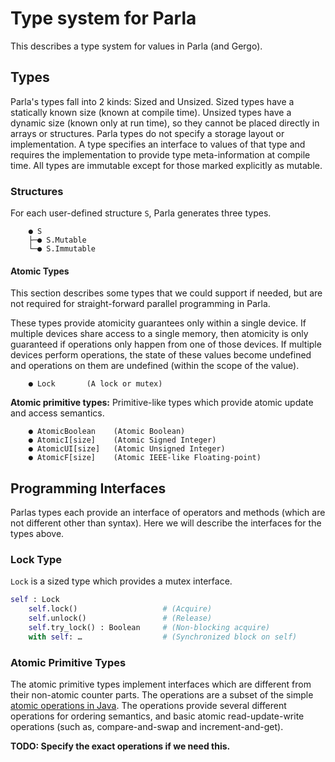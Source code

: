 # Type system for Parla

This describes a type system for values in Parla (and Gergo).

## Types

Parla's types fall into 2 kinds: Sized and Unsized.
Sized types have a statically known size (known at compile time).
Unsized types have a dynamic size (known only at run time), so they cannot be placed directly in arrays or structures.
Parla types do not specify a storage layout or implementation.
A type specifies an interface to values of that type and requires the implementation to provide type meta-information at compile time.
All types are immutable except for those marked explicitly as mutable.


### Structures

For each user-defined structure `S`, Parla generates three types.
```
    ● S
    ├─● S.Mutable
    └─● S.Immutable
```

#### Atomic Types

This section describes some types that we could support if needed, but are not required for straight-forward parallel programming in Parla.

These types provide atomicity guarantees only within a single device.
If multiple devices share access to a single memory, then atomicity is only guaranteed if operations only happen from one of those devices.
If multiple devices perform operations, the state of these values become undefined and operations on them are undefined (within the scope of the value).

```
    ● Lock       (A lock or mutex)
```

**Atomic primitive types:**
Primitive-like types which provide atomic update and access semantics.
```
    ● AtomicBoolean    (Atomic Boolean)
    ● AtomicI[size]    (Atomic Signed Integer)
    ● AtomicUI[size]   (Atomic Unsigned Integer)
    ● AtomicF[size]    (Atomic IEEE-like Floating-point)
```

## Programming Interfaces

Parlas types each provide an interface of operators and methods (which are not different other than syntax).
Here we will describe the interfaces for the types above.


### Lock Type

`Lock` is a sized type which provides a mutex interface.
```python
self : Lock
    self.lock()                   # (Acquire)
    self.unlock()                 # (Release)
    self.try_lock() : Boolean     # (Non-blocking acquire)
    with self: …                  # (Synchronized block on self)
```

### Atomic Primitive Types

The atomic primitive types implement interfaces which are different from their non-atomic counter parts.
The operations are a subset of the simple [atomic operations in Java](https://docs.oracle.com/javase/10/docs/api/java/util/concurrent/atomic/AtomicInteger.html).
The operations provide several different operations for ordering semantics, and basic atomic read-update-write operations (such as, compare-and-swap and increment-and-get).

**TODO: Specify the exact operations if we need this.**
